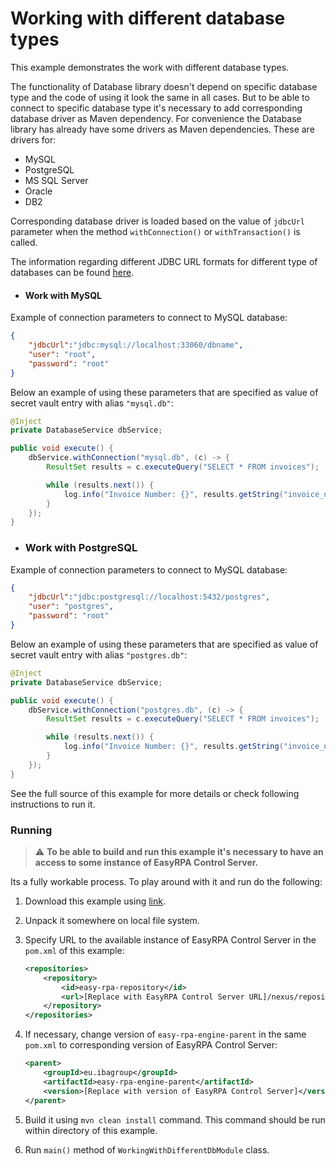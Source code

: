 # Working with different database types

This example demonstrates the work with different database types. 

The functionality of Database library doesn't depend on specific database type and the code of using it look the same 
in all cases. But to be able to connect to specific database type it's necessary to add corresponding database driver 
as Maven dependency. For convenience the Database library has already have some drivers as Maven dependencies. 
These are drivers for:
* MySQL
* PostgreSQL
* MS SQL Server
* Oracle
* DB2
  
Corresponding database driver is loaded based on the value of `jdbcUrl` parameter when the method `withConnection()` or 
`withTransaction()` is called.   

The information regarding different JDBC URL formats for different type of databases can be found 
[here](https://www.baeldung.com/java-jdbc-url-format).

* #### Work with MySQL

Example of connection parameters to connect to MySQL database:
```json
{
    "jdbcUrl":"jdbc:mysql://localhost:33060/dbname",
    "user": "root",
    "password": "root"
}
```

Below an example of using these parameters that are specified as value of secret vault entry with alias `"mysql.db"`:
```Java
@Inject
private DatabaseService dbService;

public void execute() {
    dbService.withConnection("mysql.db", (c) -> {
        ResultSet results = c.executeQuery("SELECT * FROM invoices");

        while (results.next()) {
            log.info("Invoice Number: {}", results.getString("invoice_number"));
        }
    });
}
```

* ### Work with PostgreSQL

Example of connection parameters to connect to MySQL database:
```json
{ 
    "jdbcUrl":"jdbc:postgresql://localhost:5432/postgres", 
    "user": "postgres", 
    "password": "root" 
}
```

Below an example of using these parameters that are specified as value of secret vault entry with alias `"postgres.db"`:
```Java
@Inject
private DatabaseService dbService;

public void execute() {
    dbService.withConnection("postgres.db", (c) -> {
        ResultSet results = c.executeQuery("SELECT * FROM invoices");

        while (results.next()) {
            log.info("Invoice Number: {}", results.getString("invoice_number"));
        }
    });
}
```

See the full source of this example for more details or check following instructions to run it.

### Running

> :warning: **To be able to build and run this example it's necessary to have an access
>to some instance of EasyRPA Control Server.**

Its a fully workable process. To play around with it and run do the following:
1. Download this example using [link][down_git_link].
2. Unpack it somewhere on local file system.
3. Specify URL to the available instance of EasyRPA Control Server in the `pom.xml` of this example:
    ```xml
    <repositories>
        <repository>
            <id>easy-rpa-repository</id>
            <url>[Replace with EasyRPA Control Server URL]/nexus/repository/easyrpa/</url>
        </repository>
    </repositories>
    ```
4. If necessary, change version of `easy-rpa-engine-parent` in the same `pom.xml` to corresponding version of
   EasyRPA Control Server:
    ```xml
    <parent>
        <groupId>eu.ibagroup</groupId>
        <artifactId>easy-rpa-engine-parent</artifactId>
        <version>[Replace with version of EasyRPA Control Server]</version>
    </parent>
    ```

5. Build it using `mvn clean install` command. This command should be run within directory of this example.
6. Run `main()` method of `WorkingWithDifferentDbModule` class.

[down_git_link]: https://downgit.github.io/#/home?url=https://github.com/easyrpa/openframework/tree/main/examples/database/working-with-different-db
